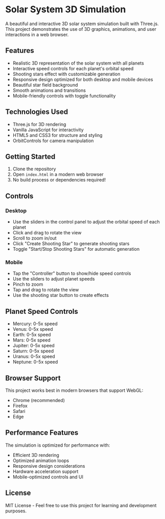 # Solar System 3D Simulation

A beautiful and interactive 3D solar system simulation built with Three.js. This project demonstrates the use of 3D graphics, animations, and user interactions in a web browser.

## Features

- Realistic 3D representation of the solar system with all planets
- Interactive speed controls for each planet's orbital speed
- Shooting stars effect with customizable generation
- Responsive design optimized for both desktop and mobile devices
- Beautiful star field background
- Smooth animations and transitions
- Mobile-friendly controls with toggle functionality

## Technologies Used

- Three.js for 3D rendering
- Vanilla JavaScript for interactivity
- HTML5 and CSS3 for structure and styling
- OrbitControls for camera manipulation

## Getting Started

1. Clone the repository
2. Open `index.html` in a modern web browser
3. No build process or dependencies required!

## Controls

### Desktop

- Use the sliders in the control panel to adjust the orbital speed of each planet
- Click and drag to rotate the view
- Scroll to zoom in/out
- Click "Create Shooting Star" to generate shooting stars
- Toggle "Start/Stop Shooting Stars" for automatic generation

### Mobile

- Tap the "Controller" button to show/hide speed controls
- Use the sliders to adjust planet speeds
- Pinch to zoom
- Tap and drag to rotate the view
- Use the shooting star button to create effects

## Planet Speed Controls

- Mercury: 0-5x speed
- Venus: 0-5x speed
- Earth: 0-5x speed
- Mars: 0-5x speed
- Jupiter: 0-5x speed
- Saturn: 0-5x speed
- Uranus: 0-5x speed
- Neptune: 0-5x speed

## Browser Support

This project works best in modern browsers that support WebGL:

- Chrome (recommended)
- Firefox
- Safari
- Edge

## Performance Features

The simulation is optimized for performance with:

- Efficient 3D rendering
- Optimized animation loops
- Responsive design considerations
- Hardware acceleration support
- Mobile-optimized controls and UI

## License

MIT License - Feel free to use this project for learning and development purposes.
